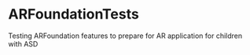 # ARFoundationTests
Testing ARFoundation features to prepare for AR application for children with ASD
